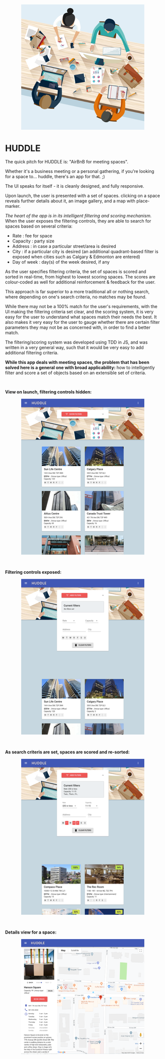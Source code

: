 <p align="center">
<img src="src/landing_office.png" width="400" />
</p>

# HUDDLE

The quick pitch for HUDDLE is: "AirBnB for meeting spaces".

Whether it's a business meeting or a personal gathering, if you're looking for a space to... huddle, there's an app for that. ;)

The UI speaks for itself - it is cleanly designed, and fully responsive. 

Upon launch, the user is presented with a set of spaces. clicking on a space reveals further details about it, an image gallery, and a map with place-marker.

_The heart of the app is in its intelligent filtering and scoring mechanism._ When the user exposes the filtering controls, they are able to search for spaces based on several criteria:

* Rate : fee for space
* Capacity : party size
* Address : in case a particular street/area is desired
* City : if a particular city is desired (an additional quadrant-based filter is exposed when cities such as Calgary &amp; Edmonton are entered)
* Day of week : day(s) of the week desired, if any

As the user specifies filtering criteria, the set of spaces is scored and sorted in real-time, from highest to lowest scoring spaces. The scores are colour-coded as well for additional reinforcement &amp; feedback for the user.

This approach is far superior to a more traditional all or nothing search, where depending on one's search criteria, no matches may be found.

While there may not be a 100% match for the user's requirements, with the UI making the filtering criteria set clear, and the scoring system, it is very easy for the user to understand what spaces match their needs the best. It also makes it very easy for the user to gauge whether there are certain filter parameters they may not be as concerned with, in order to find a better match. 

The filtering/scoring system was developed using TDD in JS, and was written in a very general way, such that it would be very easy to add additional filtering criteria.

__While this app deals with meeting spaces, the problem that has been solved here is a general one with broad applicability:__ how to intelligently filter and score a set of objects based on an extensible set of criteria.

<p>&nbsp;</p>

__View on launch, filtering controls hidden:__
<p align="center"><img src="public/images/screenshots/huddle1.png" width="400" /></p>

<p>&nbsp;</p>

__Filtering controls exposed:__
<p align="center"><img src="public/images/screenshots/huddle2.png" width="400" /></p>

<p>&nbsp;</p>

__As search criteris are set, spaces are scored and re-sorted:__
<p align="center"><img src="public/images/screenshots/huddle3.png" width="400" /></p>

<p>&nbsp;</p>

__Details view for a space:__
<p align="center"><img src="public/images/screenshots/huddle4.png" width="400" /></p>

